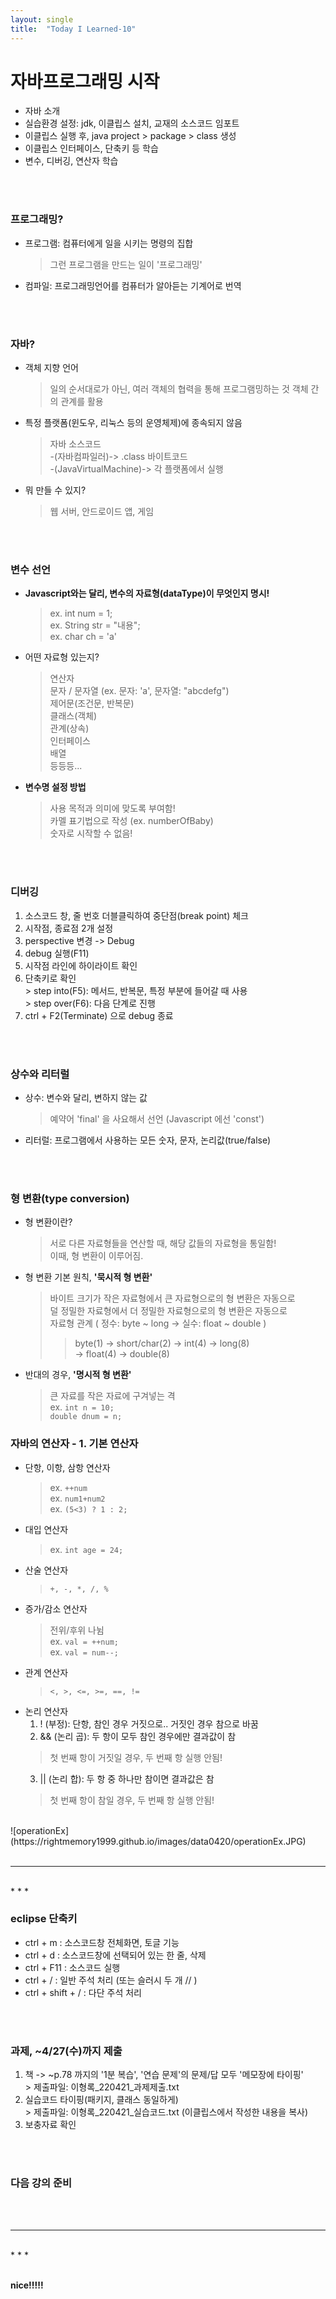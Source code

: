 ```yaml
---
layout: single
title:  "Today I Learned-10"
---
```


# 자바프로그래밍 시작
  * 자바 소개
  * 실습환경 설정: jdk, 이클립스 설치, 교재의 소스코드 임포트
  * 이클립스 실행 후,  java project > package > class 생성
  * 이클립스 인터페이스, 단축키 등 학습
  * 변수, 디버깅, 연산자 학습

<br>
<br>

### 프로그래밍?
  * 프로그램: 컴퓨터에게 일을 시키는 명령의 집합
    > 그런 프로그램을 만드는 일이 '프로그래밍'
  * 컴파일: 프로그래밍언어를 컴퓨터가 알아듣는 기계어로 번역

<br>
<br>

### 자바?
  * 객체 지향 언어
    > 일의 순서대로가 아닌, 여러 객체의 협력을 통해 프로그램밍하는 것
    > 객체 간의 관계를 활용
  * 특정 플랫폼(윈도우, 리눅스 등의 운영체제)에 종속되지 않음
    > 자바 소스코드 <br>
    >  -(자바컴파일러)-> .class 바이트코드 <br>
    >    -(JavaVirtualMachine)-> 각 플랫폼에서 실행 <br>
  * 뭐 만들 수 있지?
    > 웹 서버, 안드로이드 앱, 게임

<br>
<br>

### 변수 선언
  * **Javascript와는 달리, 변수의 자료형(dataType)이 무엇인지 명시!**
    > ex. int num = 1; <br>
    > ex. String str = "내용"; <br>
    > ex. char ch = 'a' <br>
  * 어떤 자료형 있는지?
    > 연산자 <br>
    > 문자 / 문자열 (ex. 문자: 'a',  문자열: "abcdefg") <br>
    > 제어문(조건문, 반복문) <br>
    > 클래스(객체) <br>
    > 관계(상속) <br>
    > 인터페이스 <br>
    > 배열 <br>
    >   등등등... <br>
  * **변수명 설정 방법**
    > 사용 목적과 의미에 맞도록 부여함! <br>
    > 카멜 표기법으로 작성 (ex. numberOfBaby) <br>
    > 숫자로 시작할 수 없음! <br>

<br>
<br>

### 디버깅
  1. 소스코드 창, 줄 번호 더블클릭하여 중단점(break point) 체크
  2. 시작점, 종료점  2개 설정
  3. perspective 변경 -> Debug
  4. debug 실행(F11)
  5. 시작점 라인에 하이라이트 확인
  6. 단축키로 확인 <br>
    > step into(F5):  메서드, 반복문, 특정 부분에 들어갈 때 사용 <br>
    > step over(F6):  다음 단계로 진행 <br>
  7. ctrl + F2(Terminate) 으로 debug 종료

 <br>
 <br>
 
 ### 상수와 리터럴
  * 상수:  변수와 달리, 변하지 않는 값 <br>
    > 예약어 'final' 을 사요해서 선언 (Javascript 에선 'const')
  * 리터럴:  프로그램에서 사용하는 모든 숫자, 문자, 논리값(true/false)
  
<br>
<br>

### 형 변환(type conversion)
  * 형 변환이란? <br>
    > 서로 다른 자료형들을 연산할 때, 해당 값들의 자료형을 통일함! <br>
    > 이때, 형 변환이 이루어짐. <br>
  * 형 변환 기본 원칙, **'묵시적 형 변환'** <br>
    > 바이트 크기가 작은 자료형에서 큰 자료형으로의 형 변환은 자동으로 <br>
    > 덜 정밀한 자료형에서 더 정밀한 자료형으로의 형 변환은 자동으로 <br>
    > 자료형 관계 ( 정수: byte ~ long  ->  실수: float ~ double ) <br>
    > > byte(1) -> short/char(2) -> int(4) -> long(8) <br>
    > >  ->  float(4) -> double(8) <br>
  * 반대의 경우, **'명시적 형 변환'** <br>
    > 큰 자료를 작은 자료에 구겨넣는 격 <br>
    > ex. ``` int n = 10; ``` <br>
    >      ``` double dnum = n; ``` <br>

### 자바의 연산자 - 1. 기본 연산자
  * 단항, 이항, 삼항 연산자
    > ex. ``` ++num ``` <br>
    > ex. ``` num1+num2 ``` <br>
    > ex. ``` (5<3) ? 1 : 2; ``` <br>
  * 대입 연산자 <br>
    > ex. ``` int age = 24; ``` <br>
  * 산술 연산자 <br>
    > ``` +, -, *, /, % ``` <br>
  * 증가/감소 연산자 <br>
    > 전위/후위 나뉨 <br>
    > ex. ``` val = ++num; ``` <br>
    > ex. ``` val = num--; ``` <br>
  * 관계 연산자 <br>
    > ``` <, >, <=, >=, ==, != ```  <br>
  * 논리 연산자 <br>
    1. ! (부정): 단항, 참인 경우 거짓으로.. 거짓인 경우 참으로 바꿈 <br>
    2.  && (논리 곱): 두 항이 모두 참인 경우에만 결과값이 참 <br>
      > 첫 번째 항이 거짓일 경우,  두 번째 항 실행 안됨! <br>
    3. || (논리 합): 두 항 중 하나만 참이면 결과값은 참 <br>
      > 첫 번째 항이 참일 경우,  두 번째 항 실행 안됨!  <br>
<br>
![operationEx](https://rightmemory1999.github.io/images/data0420/operationEx.JPG)
<br>
<br>

* * *
<br>
* * *

### eclipse 단축키
  * ctrl + m : 소스코드창 전체화면, 토글 기능
  * ctrl + d : 소스코드창에 선택되어 있는 한 줄, 삭제
  * ctrl + F11 : 소스코드 실행
  * ctrl + / : 일반 주석 처리 (또는 슬러시 두 개 // )
  * ctrl + shift + / : 다단 주석 처리

<br>
<br>

### 과제, ~4/27(수)까지 제출
  1. 책 -> ~p.78 까지의 '1분 복습', '연습 문제'의  문제/답 모두 '메모장에 타이핑' <br>
    > 제출파일: 이형록_220421_과제제출.txt <br>
  2. 실습코드 타이핑(패키지, 클래스 동일하게) <br>
    > 제출파일: 이형록_220421_실습코드.txt (이클립스에서 작성한 내용을 복사) <br>
  3. 보충자료 확인


<br>
<br>

### 다음 강의 준비


<br>
<br>

* * *
<br>
* * *

<br>
<br>

**nice!!!!!**
